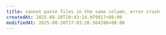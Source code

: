 ```yaml
---
title: cannot paste files in the same column, error crash
createdAt: 2025-08-20T10:43:14.979017+08:00
modifiedAt: 2025-08-20T17:03:26.564396+08:00
---
```



